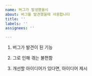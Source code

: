 ```yaml
---
name: 버그가 발생했을시
about: 버그를 발견했을때 사용합니다
title: ''
labels: ''
assignees: ''

---
```


1. 버그가 발견이 된 기능

2. 그로 인해 겪는 불편함

3. 개선할 아이디어가 있다면, 아이디어 제시
